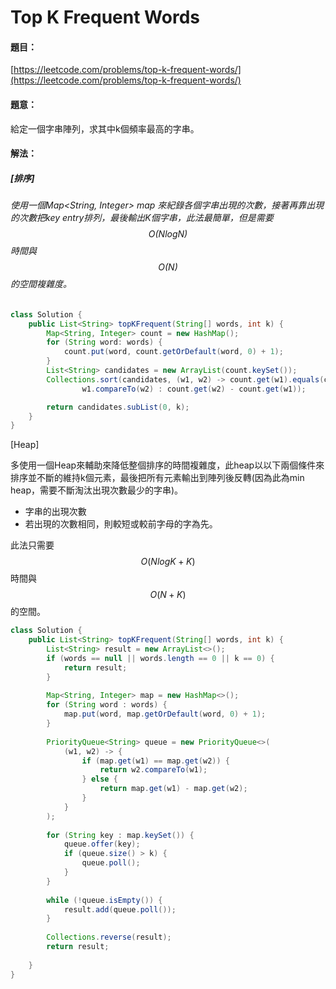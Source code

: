 # Top K Frequent Words

#### 題目：

[https://leetcode.com/problems/top-k-frequent-words/](https://leetcode.com/problems/top-k-frequent-words/)

#### 題意：

給定一個字串陣列，求其中k個頻率最高的字串。

#### 解法：

##### \[排序\] 

###### 使用一個Map&lt;String, Integer&gt; map 來紀錄各個字串出現的次數，接著再靠出現的次數把key entry排列，最後輸出K個字串，此法最簡單，但是需要 $$O(NlogN)$$時間與 $$O(N)$$的空間複雜度。

```java
class Solution {
    public List<String> topKFrequent(String[] words, int k) {
        Map<String, Integer> count = new HashMap();
        for (String word: words) {
            count.put(word, count.getOrDefault(word, 0) + 1);
        }
        List<String> candidates = new ArrayList(count.keySet());
        Collections.sort(candidates, (w1, w2) -> count.get(w1).equals(count.get(w2)) ?
                w1.compareTo(w2) : count.get(w2) - count.get(w1));

        return candidates.subList(0, k);
    }
}
```

\[Heap\]

多使用一個Heap來輔助來降低整個排序的時間複雜度，此heap以以下兩個條件來排序並不斷的維持k個元素，最後把所有元素輸出到陣列後反轉\(因為此為min heap，需要不斷淘汰出現次數最少的字串\)。

* 字串的出現次數
* 若出現的次數相同，則較短或較前字母的字為先。

此法只需要 $$O(NlogK + K)$$時間與$$O(N + K)$$的空間。

```java
class Solution {
    public List<String> topKFrequent(String[] words, int k) {
        List<String> result = new ArrayList<>();
        if (words == null || words.length == 0 || k == 0) {
            return result;
        }
        
        Map<String, Integer> map = new HashMap<>();
        for (String word : words) {
            map.put(word, map.getOrDefault(word, 0) + 1);
        }
        
        PriorityQueue<String> queue = new PriorityQueue<>(
            (w1, w2) -> {
                if (map.get(w1) == map.get(w2)) {
                    return w2.compareTo(w1);
                } else {
                    return map.get(w1) - map.get(w2);
                }
            }
        );
        
        for (String key : map.keySet()) {
            queue.offer(key);
            if (queue.size() > k) {
                queue.poll();
            }
        }
        
        while (!queue.isEmpty()) {
            result.add(queue.poll());
        }
        
        Collections.reverse(result);
        return result;
        
    }
}  
```



